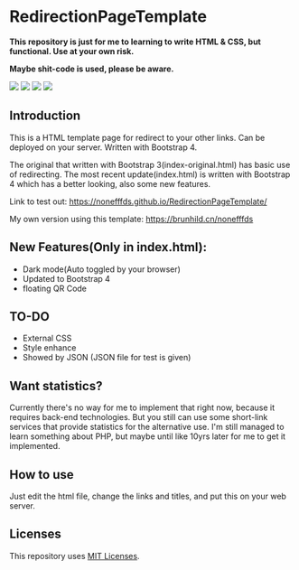 # RedirectionPageTemplate

**This repository is just for me to learning to write HTML & CSS, but functional. Use at your own risk.**

**Maybe shit-code is used, please be aware.**

![](https://img.shields.io/badge/Yet-Functional-success)
![](https://img.shields.io/badge/Shit--Code-Aware-red)
![](https://img.shields.io/badge/Build-Success-success)
![](https://img.shields.io/badge/Using-Bootstrap%204-informational)

## Introduction

This is a HTML template page for redirect to your other links. 
Can be deployed on your server. 
Written with Bootstrap 4.

The original that written with Bootstrap 3(index-original.html) has basic use of redirecting.
The most recent update(index.html) is written with Bootstrap 4 which has a better looking, also some new features.

Link to test out: https://nonefffds.github.io/RedirectionPageTemplate/

My own version using this template: https://brunhild.cn/nonefffds

## New Features(Only in index.html):

* Dark mode(Auto toggled by your browser)
* Updated to Bootstrap 4
* floating QR Code

## TO-DO

* External CSS
* Style enhance
* Showed by JSON (JSON file for test is given)

## Want statistics?

Currently there's no way for me to implement that right now, because it requires back-end technologies.
But you still can use some short-link services that provide statistics for the alternative use.
I'm still managed to learn something about PHP, but maybe until like 10yrs later for me to get it implemented.

## How to use

Just edit the html file, change the links and titles, and put this on your web server.

## Licenses

This repository uses [MIT Licenses](https://github.com/nonefffds/RedirectionPageTemplate/blob/master/LICENSE).
